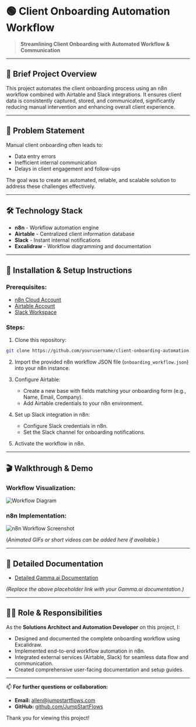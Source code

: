 # 🟢 Client Onboarding Automation Workflow

> **Streamlining Client Onboarding with Automated Workflow & Communication**

---

## 📌 Brief Project Overview

This project automates the client onboarding process using an n8n workflow combined with Airtable and Slack integrations. It ensures client data is consistently captured, stored, and communicated, significantly reducing manual intervention and enhancing overall client experience.

---

## 🎯 Problem Statement

Manual client onboarding often leads to:

- Data entry errors
- Inefficient internal communication
- Delays in client engagement and follow-ups

The goal was to create an automated, reliable, and scalable solution to address these challenges effectively.

---

## 🛠️ Technology Stack

- **n8n** - Workflow automation engine
- **Airtable** - Centralized client information database
- **Slack** - Instant internal notifications
- **Excalidraw** - Workflow diagramming and documentation

---

## 🚦 Installation & Setup Instructions

### Prerequisites:

- [n8n Cloud Account](https://n8n.io)
- [Airtable Account](https://airtable.com)
- [Slack Workspace](https://slack.com)

### Steps:

1. Clone this repository:
```sh
git clone https://github.com/yourusername/client-onboarding-automation.git
```

2. Import the provided n8n workflow JSON file (`onboarding_workflow.json`) into your n8n instance.

3. Configure Airtable:
   - Create a new base with fields matching your onboarding form (e.g., Name, Email, Company).
   - Add Airtable credentials to your n8n environment.

4. Set up Slack integration in n8n:
   - Configure Slack credentials in n8n.
   - Set the Slack channel for onboarding notifications.

5. Activate the workflow in n8n.

---

## 🎬 Walkthrough & Demo

### Workflow Visualization:

![Workflow Diagram](workflow_diagram.png)

### n8n Implementation:

![n8n Workflow Screenshot](n8n_workflow.png)

(*Animated GIFs or short videos can be added here if available.*)

---

## 📖 Detailed Documentation

- [Detailed Gamma.ai Documentation](https://gamma.app/your-onboarding-documentation)

*(Replace the above placeholder link with your Gamma.ai documentation.)*

---

## 🙋‍♂️ Role & Responsibilities

As the **Solutions Architect and Automation Developer** on this project, I:

- Designed and documented the complete onboarding workflow using Excalidraw.
- Implemented end-to-end workflow automation in n8n.
- Integrated external services (Airtable, Slack) for seamless data flow and communication.
- Created comprehensive user-facing documentation and setup guides.

---

📫 **For further questions or collaboration:**

- **Email:** [allen@jumpstartflows.com](mailto:allen@jumpstartflows.com)
- **GitHub:** [github.com/JumpStartFlows](https://github.com/JumpStartFlows)

Thank you for viewing this project!
